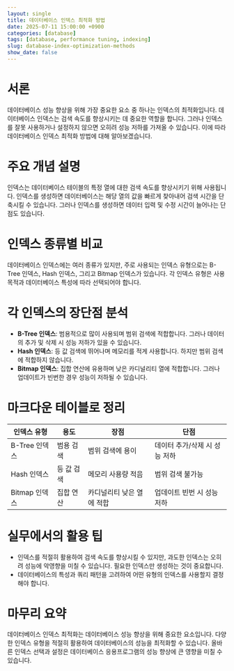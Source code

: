 ```yaml
---
layout: single
title: 데이터베이스 인덱스 최적화 방법
date: 2025-07-11 15:00:00 +0900
categories: [database]
tags: [database, performance tuning, indexing]
slug: database-index-optimization-methods
show_date: false
---
```


# 서론
데이터베이스 성능 향상을 위해 가장 중요한 요소 중 하나는 인덱스의 최적화입니다. 데이터베이스 인덱스는 검색 속도를 향상시키는 데 중요한 역할을 합니다. 그러나 인덱스를 잘못 사용하거나 설정하지 않으면 오히려 성능 저하를 가져올 수 있습니다. 이에 따라 데이터베이스 인덱스 최적화 방법에 대해 알아보겠습니다.

# 주요 개념 설명
인덱스는 데이터베이스 테이블의 특정 열에 대한 검색 속도를 향상시키기 위해 사용됩니다. 인덱스를 생성하면 데이터베이스는 해당 열의 값을 빠르게 찾아내어 검색 시간을 단축시킬 수 있습니다. 그러나 인덱스를 생성하면 데이터 입력 및 수정 시간이 늘어나는 단점도 있습니다.

# 인덱스 종류별 비교
데이터베이스 인덱스에는 여러 종류가 있지만, 주로 사용되는 인덱스 유형으로는 B-Tree 인덱스, Hash 인덱스, 그리고 Bitmap 인덱스가 있습니다. 각 인덱스 유형은 사용 목적과 데이터베이스 특성에 따라 선택되어야 합니다.

# 각 인덱스의 장단점 분석
- **B-Tree 인덱스**: 범용적으로 많이 사용되며 범위 검색에 적합합니다. 그러나 데이터의 추가 및 삭제 시 성능 저하가 있을 수 있습니다.
- **Hash 인덱스**: 등 값 검색에 뛰어나며 메모리를 적게 사용합니다. 하지만 범위 검색에 적합하지 않습니다.
- **Bitmap 인덱스**: 집합 연산에 유용하며 낮은 카디널리티 열에 적합합니다. 그러나 업데이트가 빈번한 경우 성능이 저하될 수 있습니다.

# 마크다운 테이블로 정리
| 인덱스 유형     | 용도             | 장점                        | 단점                           |
|-----------------|------------------|-----------------------------|--------------------------------|
| B-Tree 인덱스   | 범용 검색        | 범위 검색에 용이           | 데이터 추가/삭제 시 성능 저하   |
| Hash 인덱스     | 등 값 검색       | 메모리 사용량 적음         | 범위 검색 불가능               |
| Bitmap 인덱스   | 집합 연산        | 카디널리티 낮은 열에 적합 | 업데이트 빈번 시 성능 저하     |

# 실무에서의 활용 팁
- 인덱스를 적절히 활용하여 검색 속도를 향상시킬 수 있지만, 과도한 인덱스는 오히려 성능에 악영향을 미칠 수 있습니다. 필요한 인덱스만 생성하는 것이 중요합니다.
- 데이터베이스의 특성과 쿼리 패턴을 고려하여 어떤 유형의 인덱스를 사용할지 결정해야 합니다.

# 마무리 요약
데이터베이스 인덱스 최적화는 데이터베이스 성능 향상을 위해 중요한 요소입니다. 다양한 인덱스 유형을 적절히 활용하여 데이터베이스의 성능을 최적화할 수 있습니다. 올바른 인덱스 선택과 설정은 데이터베이스 응용프로그램의 성능 향상에 큰 영향을 미칠 수 있습니다.